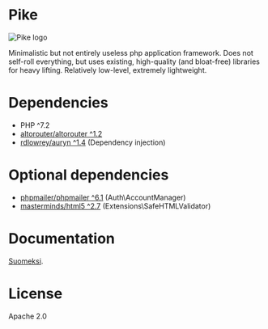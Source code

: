 # Pike

![Pike logo](https://ut4.github.io/img/pike-logo.png)

Minimalistic but not entirely useless php application framework. Does not self-roll everything, but uses existing, high-quality (and bloat-free) libraries for heavy lifting. Relatively low-level, extremely lightweight.

# Dependencies

- PHP ^7.2
- [altorouter/altorouter ^1.2](https://github.com/dannyvankooten/AltoRouter)
- [rdlowrey/auryn ^1.4](https://github.com/rdlowrey/auryn) (Dependency injection)

# Optional dependencies

- [phpmailer/phpmailer ^6.1](https://github.com/PHPMailer/PHPMailer) (Auth\AccountManager)
- [masterminds/html5 ^2.7](https://github.com/Masterminds/html5-php) (Extensions\SafeHTMLValidator)

# Documentation

[Suomeksi](https://ut4.github.io/pike/index.html).

# License

Apache 2.0